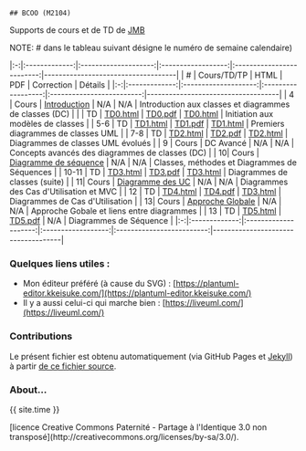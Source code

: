     ## BCOO (M2104) 

Supports de cours et de TD de [JMB](mailto:jbruel@gmail.com)

NOTE: # dans le tableau suivant désigne le numéro de semaine calendaire)

|:-:|:-------------:|:--------------------:|:------------------:|:-------------------------:|------------------------------------|
| # | Cours/TD/TP   |   HTML               |   PDF              |   Correction              | Détails                            |
|:-:|:-------------:|:--------------------:|:------------------:|:-------------------------:|------------------------------------|
| 4 | Cours         | [Introduction](bcoo.html)           | N/A | N/A                       | Introduction aux classes et diagrammes de classes (DC)  |
|   | TD            | [TD0.html](TD0.html) | [TD0.pdf](TD0.pdf) | [TD0.html](TD0-prof.html) | Initiation aux modèles de classes  |
| 5-6 | TD          | [TD1.html](TD1.html) | [TD1.pdf](TD1.pdf) | [TD1.html](TD1-prof.html) | Premiers diagrammes de classes UML |
| 7-8 | TD          | [TD2.html](TD2.html) | [TD2.pdf](TD2.pdf) | [TD2.html](TD2-prof.html)                      | Diagrammes de classes UML évolués  |
| 9 | Cours         | DC Avancé            | N/A                | N/A                       | Concepts avancés des diagrammes de classes (DC)  |
| 10| Cours         | [Diagramme de séquence](cours3.html)           | N/A | N/A                       | Classes, méthodes et Diagrammes de Séquences |
| 10-11 | TD            | [TD3.html](TD3.html) | [TD3.pdf](TD3.pdf) | [TD3.html](TD3-prof.html)                       | Diagrammes de classes (suite)      |
| 11| Cours         | [Diagramme des UC](cours4.html)           | N/A | N/A                  | Diagrammes des Cas d'Utilisation et MVC |
| 12 | TD            | [TD4.html](TD4.html) | [TD4.pdf](TD4.pdf) | [TD3.html](TD4-prof.html) | Diagrammes de Cas d'Utilisation   |
| 13| Cours         | [Approche Globale](cours5.html)           | N/A | N/A                  | Approche Gobale et liens entre diagrammes |
| 13 | TD            | [TD5.html](TD5.html) | [TD5.pdf](TD5.pdf) | N/A                       | Diagrammes de Séquence   |
|:-:|:-------------:|:--------------------:|:------------------:|:-------------------------:|------------------------------------|


### Quelques liens utiles :

- Mon éditeur préféré (à cause du SVG) : [https://plantuml-editor.kkeisuke.com/](https://plantuml-editor.kkeisuke.com/)
- Il y a aussi celui-ci qui marche bien : [https://liveuml.com/](https://liveuml.com/)

### Contributions

Le présent fichier est obtenu automatiquement (via GitHub Pages et [Jekyll](https://jekyllrb.com/)) à partir [de ce fichier source](https://github.com/IUT-Blagnac/POO/edit/master/docs/index.md).

### About...
<p>{{ site.time }} </p>  
[licence Creative Commons Paternité - Partage à l'Identique 3.0 non transposé](http://creativecommons.org/licenses/by-sa/3.0/).